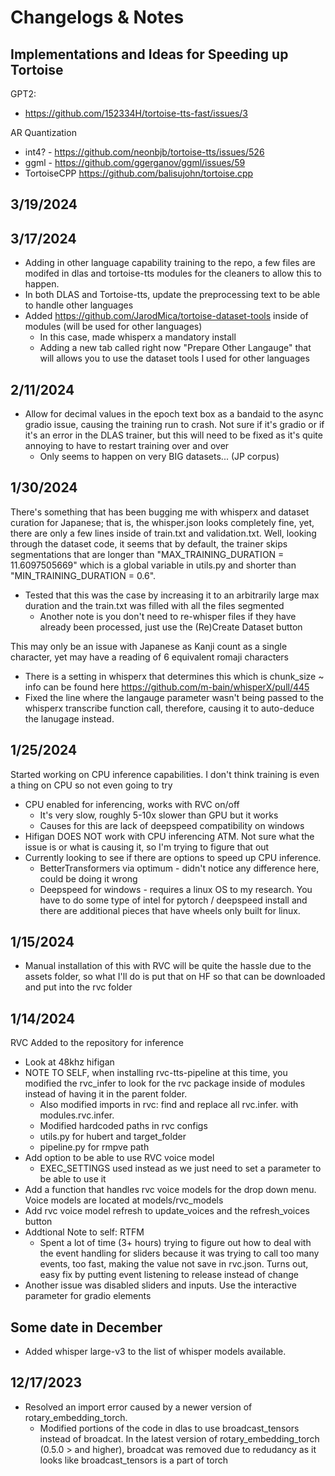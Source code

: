 # Changelogs & Notes

## Implementations and Ideas for Speeding up Tortoise
GPT2:
- https://github.com/152334H/tortoise-tts-fast/issues/3

AR Quantization
- int4? - https://github.com/neonbjb/tortoise-tts/issues/526
- ggml - https://github.com/ggerganov/ggml/issues/59
- TortoiseCPP https://github.com/balisujohn/tortoise.cpp

## 3/19/2024

## 3/17/2024
- Adding in other language capability training to the repo, a few files are modifed in dlas and tortoise-tts modules for the cleaners to allow this to happen.
- In both DLAS and Tortoise-tts, update the preprocessing text to be able to handle other languages
- Added https://github.com/JarodMica/tortoise-dataset-tools inside of modules (will be used for other languages)
    - In this case, made whisperx a mandatory install
    - Adding a new tab called right now "Prepare Other Langauge" that will allows you to use the dataset tools I used for other languages

## 2/11/2024
- Allow for decimal values in the epoch text box as a bandaid to the async gradio issue, causing the training run to crash.  Not sure if it's gradio or if it's an error in the DLAS trainer, but this will need to be fixed as it's quite annoying to have to restart training over and over
    - Only seems to happen on very BIG datasets... (JP corpus)

## 1/30/2024
There's something that has been bugging me with whisperx and dataset curation for Japanese; that is, the whisper.json looks completely fine, yet, there are only a few lines inside of train.txt and validation.txt.  Well, looking through the dataset code, it seems that by default, the trainer skips segmentations that are longer than "MAX_TRAINING_DURATION = 11.6097505669" which is a global variable in utils.py and shorter than "MIN_TRAINING_DURATION = 0.6". 
- Tested that this was the case by increasing it to an arbitrarily large max duration and the train.txt was filled with all the files segmented
    - Another note is you don't need to re-whisper files if they have already been processed, just use the (Re)Create Dataset button

This may only be an issue with Japanese as Kanji count as a single character, yet may have a reading of 6 equivalent romaji characters
- There is a setting in whisperx that determines this which is chunk_size ~ info can be found here https://github.com/m-bain/whisperX/pull/445
- Fixed the line where the langauge parameter wasn't being passed to the whisperx transcribe function call, therefore, causing it to auto-deduce the lanugage instead.  

## 1/25/2024
Started working on CPU inference capabilities.  I don't think training is even a thing on CPU so not even going to try
- CPU enabled for inferencing, works with RVC on/off
    - It's very slow, roughly 5-10x slower than GPU but it works
    - Causes for this are lack of deepspeed compatibility on windows
- Hifigan DOES NOT work with CPU inferencing ATM.  Not sure what the issue is or what is causing it, so I'm trying to figure that out
- Currently looking to see if there are options to speed up CPU inference. 
    - BetterTransformers via optimum - didn't notice any difference here, could be doing it wrong
    - Deepspeed for windows - requires a linux OS to my research.  You have to do some type of intel for pytorch / deepspeed install and there are additional pieces that have wheels only built for linux.   

## 1/15/2024
- Manual installation of this with RVC will be quite the hassle due to the assets folder, so what I'll do is put that on HF so that can be downloaded and put into the rvc folder

## 1/14/2024
RVC Added to the repository for inference
- Look at 48khz hifigan
- NOTE TO SELF, when installing rvc-tts-pipeline at this time, you modified the rvc_infer to look for the rvc package inside of modules instead of having it in the parent folder.
    - Also modified imports in rvc: find and replace all rvc.infer. with modules.rvc.infer.
    - Modified hardcoded paths in rvc configs
    - utils.py for hubert and target_folder
    - pipeline.py for rmpve path
- Add option to be able to use RVC voice model
    - EXEC_SETTINGS used instead as we just need to set a parameter to be able to use it
- Add a function that handles rvc voice models for the drop down menu.  Voice models are located at models/rvc_models
- Add rvc voice model refresh to update_voices and the refresh_voices button
- Addtional Note to self: RTFM
    - Spent a lot of time (3+ hours) trying to figure out how to deal with the event handling for sliders because it was trying to call too many events, too fast, making the value not save in rvc.json.  Turns out, easy fix by putting event listening to release instead of change
- Another issue was disabled sliders and inputs.  Use the interactive parameter for gradio elements

## Some date in December
- Added whisper large-v3 to the list of whisper models available.  

## 12/17/2023
- Resolved an import error caused by a newer version of rotary_embedding_torch.
    - Modified portions of the code in dlas to use broadcast_tensors instead of broadcat.  In the latest version of rotary_embedding_torch (0.5.0 > and higher), broadcat was removed due to redudancy as it looks like broadcast_tensors is a part of torch